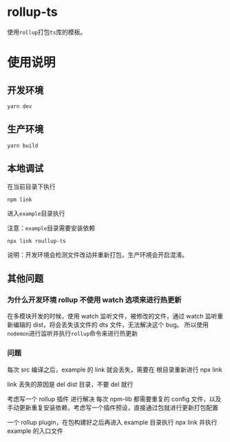 # rollup-ts

使用`rollup`打包`ts`库的模板。

# 使用说明

## 开发环境

```
yarn dev
```

## 生产环境

```
yarn build

```

## 本地调试

在当前目录下执行

```
npm link
```

进入`example`目录执行

注意：`example`目录需要安装依赖

```
npx link roullup-ts
```

说明：开发环境会检测文件改动并重新打包，生产环境会开启混淆。

## 其他问题

### 为什么开发环境 rollup 不使用 watch 选项来进行热更新

在多模块开发的时候，使用 watch 监听文件，被修改的文件，通过 watch 监听重新编辑的 dist，将会丢失该文件的 dts 文件，无法解决这个 bug。
所以使用`nodemon`进行监听并执行`rollup`命令来进行热更新

### 问题

每次 src 编译之后，example 的 link 就会丢失，需要在 根目录重新进行 npx link

link 丢失的原因是 del dist 目录，不要 del 就行

考虑写一个 rollup 插件 进行解决 每次 npm-lib 都需要重复的 config 文件，以及手动更新重复安装依赖，考虑写一个插件预设，直接通过包就进行更新打包配置

一个 rollup plugin，在包构建好之后再进入 example 目录执行 npx link 并执行 example 的入口文件
